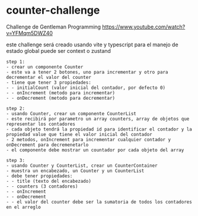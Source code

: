 # counter-challenge
Challenge de Gentleman Programming
https://www.youtube.com/watch?v=YFMqm5DWZ40

este challenge será creado usando vite y typescript
para el manejo de estado global puede ser context o zustand

```
step 1:
- crear un componente Counter
- este va a tener 2 botones, uno para incrementar y otro para decrementar el valor del counter
- tiene que tener 3 propiedades:
- - initialCount (valor inicial del contador, por defecto 0)
- - onIncrement (metodo para incrementar)
- - onDecrement (metodo para decrementar)
```

```
step 2:
- usando Counter, crear un componente CounterList
- este recibirá por parametro un array counters, array de objetos que representar los contadores
- cada objeto tendrá la propiedad id para identificar el contador y la propiedad value que tiene el valor inicial del contador
- 2 metodos, onIncrement para incrementar cualquier contador y onDecrement para decremenetarlo
- el componente debe mostrar un countador por cada objeto del array 
```

```
step 3:
- usando Counter y CounterList, crear un CounterContainer
- muestra un encabezado, un Counter y un CounterList
- debe tener propiedades:
- - title (texto del encabezado)
- - counters (3 contadores)
- - onIncrement
- - onDecrement
- - el valor del counter debe ser la sumatoria de todos los contadores en el arreglo
```
